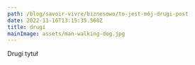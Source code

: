 ```yaml
---
path: /blog/savoir-vivre/biznesowo/to-jest-mój-drugi-post
date: 2022-11-16T13:15:35.560Z
title: drugi
mainImage: assets/man-walking-dog.jpg
---
```

D﻿rugi tytuł